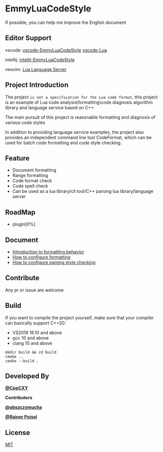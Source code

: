 # EmmyLuaCodeStyle

If possible, you can help me improve the English document 

## Editor Support

vscode:
[vscode-EmmyLuaCodeStyle](https://marketplace.visualstudio.com/items?itemName=CppCXY.emmylua-codestyle)
[vscode-Lua](https://marketplace.visualstudio.com/items?itemName=sumneko.lua)

intellij:
[intellij-EmmyLuaCodeStyle](https://plugins.jetbrains.com/plugin/21973-emmyluacodestyle)

neovim:
[Lua Language Server](https://github.com/LuaLS/lua-language-server)

## Project Introduction 

The project `is not a specification for the Lua code format`, this project is an example of Lua code analysis\formatting\code diagnosis algorithm library and language service based on C++

The main pursuit of this project is reasonable formatting and diagnosis of various code styles

In addition to providing language service examples, the project also provides an independent command line tool CodeFormat, which can be used for batch code formatting and code style checking.

## Feature

* Document formatting
* Range formatting
* Code format check
* Code spell check
* Can be used as a lua library/cli tool/C++ parsing lua library/language server

## RoadMap
* plugin[0%]

## Document

* [Introduction to formatting behavior](docs/format_action_EN.md)
* [How to configure formatting](docs/format_config_EN.md)
* [How to configure naming style checking](docs/name_style_EN.md)

## Contribute
Any pr or issue are welcome 

## Build

If you want to compile the project yourself, make sure that your compiler can basically support C++20: 
* VS2019 16.10 and above
* gcc 10 and above
* clang 10 and above

```
mkdir build && cd build
cmake ..
cmake --build . 

```

## Developed By

[**@CppCXY**](https://github.com/CppCXY)

**Contributors**

[**@obszczymucha**](https://github.com/obszczymucha)

[**@Rainer Poisel**](https://github.com/rpoisel)

## License

[MIT](LICENSE)
